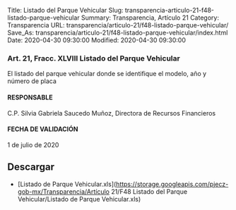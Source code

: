 Title: Listado del Parque Vehicular
Slug: transparencia-articulo-21-f48-listado-parque-vehicular
Summary: Transparencia, Artículo 21
Category: Transparencia
URL: transparencia/articulo-21/f48-listado-parque-vehicular/
Save_As: transparencia/articulo-21/f48-listado-parque-vehicular/index.html
Date: 2020-04-30 09:30:00
Modified: 2020-04-30 09:30:00


### Art. 21, Fracc. XLVIII Listado del Parque Vehicular

El listado del parque vehicular donde se identifique el modelo, año y número de placa

#### RESPONSABLE

C.P. Silvia Gabriela Saucedo Muñoz, Directora de Recursos Financieros

#### FECHA DE VALIDACIÓN

1 de julio de 2020


## Descargar


* [Listado de Parque Vehicular.xls](https://storage.googleapis.com/pjecz-gob-mx/Transparencia/Artículo 21/F48 Listado del Parque Vehicular/Listado de Parque Vehicular.xls)


